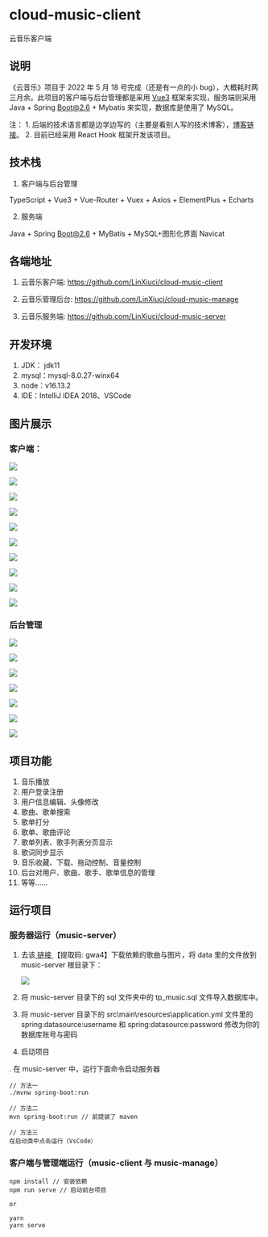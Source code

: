 # cloud-music-client

云音乐客户端

## 说明

《云音乐》项目于 2022 年 5 月 18 号完成（还是有一点的小 bug），大概耗时两三月余。此项目的客户端与后台管理都是采用 <a href="https://staging-cn.vuejs.org/">Vue3</a> 框架来实现，服务端则采用 Java + Spring Boot@2.6 + Mybatis 来实现，数据库是使用了 MySQL。

注： 1. 后端的技术语言都是边学边写的（主要是看别人写的技术博客），<a href="https://www.javaboy.org/springboot/">博客链接</a>。 2. 目前已经采用 React Hook 框架开发该项目。

## 技术栈

1. 客户端与后台管理

TypeScript + Vue3 + Vue-Router + Vuex + Axios + ElementPlus + Echarts

2. 服务端

Java + Spring Boot@2.6 + MyBatis + MySQL+图形化界面 Navicat

## 各端地址

1. 云音乐客户端: https://github.com/LinXiuci/cloud-music-client

2. 云音乐管理后台: https://github.com/LinXiuci/cloud-music-manage

3. 云音乐服务端: https://github.com/LinXiuci/cloud-music-server

## 开发环境

1. JDK： jdk11
2. mysql：mysql-8.0.27-winx64
3. node：v16.13.2
4. IDE：IntelliJ IDEA 2018、VSCode

## 图片展示

### 客户端：

![](https://raw.githubusercontent.com/LinXiuci/image/main/img/m1.png)<br/>

![](https://raw.githubusercontent.com/LinXiuci/image/main/img/m2.png)<br/>

![](https://raw.githubusercontent.com/LinXiuci/image/main/img/m3.png)<br/>

![](https://raw.githubusercontent.com/LinXiuci/image/main/img/m4.png)<br/>

![](https://raw.githubusercontent.com/LinXiuci/image/main/img/m5.png)<br/>

![](https://raw.githubusercontent.com/LinXiuci/image/main/img/m6.png)<br/>

![](https://raw.githubusercontent.com/LinXiuci/image/main/img/m7.png)<br/>

![](https://raw.githubusercontent.com/LinXiuci/image/main/img/m10.png)<br/>

![](https://raw.githubusercontent.com/LinXiuci/image/main/img/m8.png)<br/>

![](https://raw.githubusercontent.com/LinXiuci/image/main/img/m11.png)<br/>

### 后台管理

![](https://raw.githubusercontent.com/LinXiuci/image/main/img/pc4.png)<br/>

![](https://raw.githubusercontent.com/LinXiuci/image/main/img/pc1.png)<br/>

![](https://raw.githubusercontent.com/LinXiuci/image/main/img/pc2.png)<br/>

![](https://raw.githubusercontent.com/LinXiuci/image/main/img/pc3.png)<br/>

![](https://raw.githubusercontent.com/LinXiuci/image/main/img/pc5.png)<br/>

![](https://raw.githubusercontent.com/LinXiuci/image/main/img/pc7.png)<br/>

![](https://raw.githubusercontent.com/LinXiuci/image/main/img/pc6.png)<br/>

## 项目功能

1. 音乐播放
2. 用户登录注册
3. 用户信息编辑、头像修改
4. 歌曲、歌单搜索
5. 歌单打分
6. 歌单、歌曲评论
7. 歌单列表、歌手列表分页显示
8. 歌词同步显示
9. 音乐收藏、下载、拖动控制、音量控制
10. 后台对用户、歌曲、歌手、歌单信息的管理
11. 等等......

## 运行项目

### 服务器运行（music-server）

1. 去该<a href="https://pan.baidu.com/s/1Qv0ohAIPeTthPK_CDwpfWg"> 链接 </a>【提取码: gwa4】下载依赖的歌曲与图片，将 data 里的文件放到 music-server 根目录下：

   ![](https://cdn.jsdelivr.net/gh/LinXiuci/image/img/1659047718983.jpg)<br/>

2. 将 music-server 目录下的 sql 文件夹中的 tp_music.sql 文件导入数据库中。

3. 将 music-server 目录下的 src\main\resources\application.yml 文件里的 spring:datasource:username 和 spring:datasource:password 修改为你的数据库账号与密码

4. 启动项目

. 在 music-server 中，运行下面命令启动服务器

```
// 方法一
./mvnw spring-boot:run

// 方法二
mvn spring-boot:run // 前提装了 maven

// 方法三
在启动类中点击运行（VsCode）
```

### 客户端与管理端运行（music-client 与 music-manage）

```
npm install // 安装依赖
npm run serve // 启动前台项目

or

yarn
yarn serve
```
